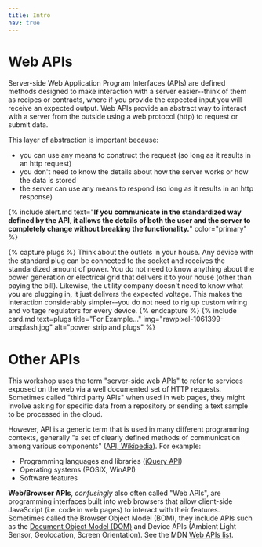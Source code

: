 ```yaml
---
title: Intro
nav: true
---
```


# Web APIs

Server-side Web Application Program Interfaces (APIs) are defined methods designed to make interaction with a server easier--think of them as recipes or contracts, where if you provide the expected input you will receive an expected output.
Web APIs provide an abstract way to interact with a server from the outside using a web protocol (http) to request or submit data.

This layer of abstraction is important because:

- you can use any means to construct the request (so long as it results in an http request)
- you don't need to know the details about how the server works or how the data is stored
- the server can use any means to respond (so long as it results in an http response)

{% include alert.md text="**If you communicate in the standardized way defined by the API, it allows the details of both the user and the server to completely change without breaking the functionality.**" color="primary" %}

{% capture plugs %}
Think about the outlets in your house.
Any device with the standard plug can be connected to the socket and receives the standardized amount of power. 
You do not need to know anything about the power generation or electrical grid that delivers it to your house (other than paying the bill). 
Likewise, the utility company doesn't need to know what you are plugging in, it just delivers the expected voltage.
This makes the interaction considerably simpler--you do not need to rig up custom wiring and voltage regulators for every device.
{% endcapture %}
{% include card.md text=plugs title="For Example..." img="rawpixel-1061399-unsplash.jpg" alt="power strip and plugs" %}

# Other APIs

This workshop uses the term "server-side web APIs" to refer to services exposed on the web via a well documented set of HTTP requests.
Sometimes called "third party APIs" when used in web pages, they might involve asking for specific data from a repository or sending a text sample to be processed in the cloud.

However, API is a generic term that is used in many different programming contexts, generally "a set of clearly defined methods of communication among various components" ([API, Wikipedia](https://en.wikipedia.org/wiki/Application_programming_interface)).
For example:

- Programming languages and libraries ([jQuery API](https://api.jquery.com/))
- Operating systems (POSIX, WinAPI)
- Software features

**Web/Browser APIs**, *confusingly* also often called "Web APIs", are programming interfaces built into web browsers that allow client-side JavaScript (i.e. code in web pages) to interact with their features. Sometimes called the Browser Object Model (BOM), they include APIs such as the [Document Object Model (DOM)](https://developer.mozilla.org/en-US/docs/Web/API/Document_Object_Model/Introduction) and Device APIs (Ambient Light Sensor, Geolocation, Screen Orientation). See the MDN [Web APIs list](https://developer.mozilla.org/en-US/docs/Web/API).
